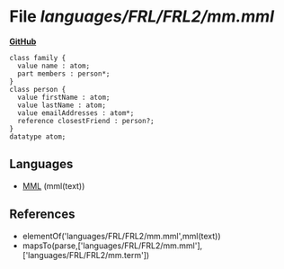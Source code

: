 # File _languages/FRL/FRL2/mm.mml_
**[GitHub](https://github.com/softlang/yas/blob/master/languages/FRL/FRL2/mm.mml)**
```
class family {
  value name : atom;
  part members : person*;
}
class person {
  value firstName : atom;
  value lastName : atom;
  value emailAddresses : atom*;
  reference closestFriend : person?;
}
datatype atom;
```

## Languages
* [MML](../languages/MML.md) (mml(text))

## References
* elementOf('languages/FRL/FRL2/mm.mml',mml(text))
* mapsTo(parse,['languages/FRL/FRL2/mm.mml'],['languages/FRL/FRL2/mm.term'])
